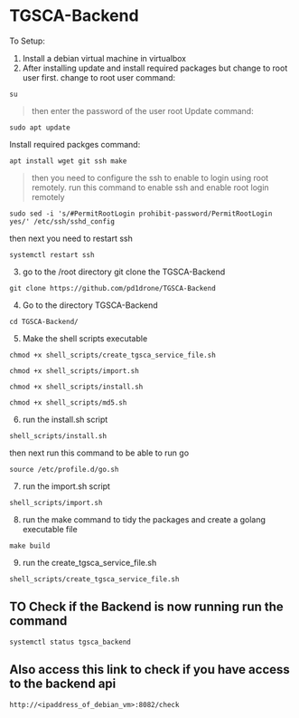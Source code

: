 # TGSCA-Backend

To Setup:

1. Install a debian virtual machine in virtualbox
2. After installing update and install required packages but change to root user first.
change to root user command:
```
su
```
> then enter the password of the user root
Update command:
```
sudo apt update
```
Install required packges command:
```
apt install wget git ssh make
```
> then you need to configure the ssh to enable to login using root remotely.
run this command to enable ssh and enable root login remotely
```
sudo sed -i 's/#PermitRootLogin prohibit-password/PermitRootLogin yes/' /etc/ssh/sshd_config
```
then next you need to restart ssh
```
systemctl restart ssh
```
3. go to the /root directory git clone the TGSCA-Backend
```
git clone https://github.com/pd1drone/TGSCA-Backend
```
4. Go to the directory TGSCA-Backend
```
cd TGSCA-Backend/
```
5. Make the shell scripts executable
```
chmod +x shell_scripts/create_tgsca_service_file.sh
```
```
chmod +x shell_scripts/import.sh
```
```
chmod +x shell_scripts/install.sh
```
```
chmod +x shell_scripts/md5.sh
```
6. run the install.sh script
```
shell_scripts/install.sh
```
then next run this command to be able to run go
```
source /etc/profile.d/go.sh
```
7. run the import.sh script
```
shell_scripts/import.sh
```
8. run the make command to tidy the packages and create a golang executable file
```
make build
```
9. run the create_tgsca_service_file.sh
```
shell_scripts/create_tgsca_service_file.sh
```

## TO Check if the Backend is now running run the command
```
systemctl status tgsca_backend
```

## Also access this link to check if you have access to the backend api
```
http://<ipaddress_of_debian_vm>:8082/check
```